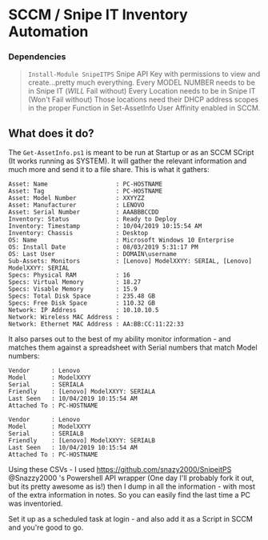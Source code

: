 # SCCM / Snipe IT Inventory Automation

### Dependencies
> `Install-Module SnipeITPS`
> Snipe API Key with permissions to view and create...pretty much everything. 
> Every MODEL NUMBER needs to be in Snipe IT (*WILL* Fail without)
> Every Location needs to be in Snipe IT (Won't Fail without)
> Those locations need their DHCP address scopes in the proper Function in Set-AssetInfo
> User Affinity enabled in SCCM.  

## What does it do?

The `Get-AssetInfo.ps1` is meant to be run at Startup or as an SCCM SCript (It works running as SYSTEM).  It will gather the relevant information
and much more and send it to a file share.  This is what it gathers: 
```
Asset: Name                   : PC-HOSTNAME      
Asset: Tag                    : PC-HOSTNAME      
Asset: Model Number           : XXYYZZ     
Asset: Manufacturer           : LENOVO
Asset: Serial Number          : AAABBBCCDD       
Inventory: Status             : Ready to Deploy
Inventory: Timestamp          : 10/04/2019 10:15:54 AM
Inventory: Chassis            : Desktop
OS: Name                      : Microsoft Windows 10 Enterprise
OS: Install Date              : 08/03/2019 5:31:17 PM
OS: Last User                 : DOMAIN\username
Sub-Assets: Monitors          : [Lenovo] ModelXXYY: SERIAL, [Lenovo] ModelXXYY: SERIAL
Specs: Physical RAM           : 16
Specs: Virtual Memory         : 18.27
Specs: Visable Memory         : 15.9
Specs: Total Disk Space       : 235.48 GB
Specs: Free Disk Space        : 110.32 GB 
Network: IP Address           : 10.10.10.5
Network: Wireless MAC Address :
Network: Ethernet MAC Address : AA:BB:CC:11:22:33
```

It also parses out to the best of my ability monitor information - and matches them against a spreadsheet with Serial numbers that match Model numbers: 
```
Vendor      : Lenovo
Model       : ModelXXYY
Serial      : SERIALA
Friendly    : [Lenovo] ModelXXYY: SERIALA
Last Seen   : 10/04/2019 10:15:54 AM
Attached To : PC-HOSTNAME

Vendor      : Lenovo
Model       : ModelXXYY
Serial      : SERIALB
Friendly    : [Lenovo] ModelXXYY: SERIALB
Last Seen   : 10/04/2019 10:15:54 AM
Attached To : PC-HOSTNAME
```

Using these CSVs - I used https://github.com/snazy2000/SnipeitPS @Snazzy2000 's Powershell API wrapper (One day I'll probably fork it out, but its pretty awesome as is!)
then I dump in all the information - with most of the extra information in notes.  So you can easily find the last time a PC was inventoried. 

Set it up as a scheduled task at login - and also add it as a Script in SCCM and you're good to go.

